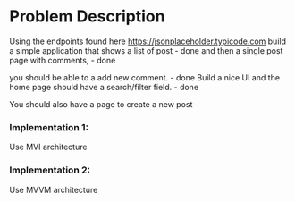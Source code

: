 # Problem Description

Using the endpoints found here https://jsonplaceholder.typicode.com 
build a simple application that shows a list of post - done
and then a single post page with comments, - done

you should be able to a add new comment. - done 
Build a nice UI and the home page should have a search/filter field. - done

You should also have a page to create a new post 

### Implementation 1:

Use MVI architecture 

### Implementation 2:

Use MVVM architecture 


